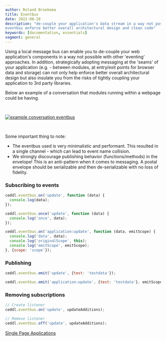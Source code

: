 ```yaml
---
author: Roland Broekema
title: Eventbus
date: 2022-08-28
description: "de-couple your application's data stream in a way not possible with other data modelling strategies. The
eventbus enforce better overall architectural design and clean code"
keywords: [documentation, essentials]
segment: general
---
```


Using a local message bus can enable you to de-couple your web application's components in a way not possible with
other 'eventing' approaches. In addition, strategically adopting messaging at the 'seams' of your application (e.g. -
between modules, at entry/exit points for browser data and storage) can not only help enforce better overall
architectural design but also insulate you from the risks of tightly coupling your application to 3rd party libraries.

Below an example of a conversation that modules running within a webpage could be having.

<br />
<p><a href="/img/docs/eventbus-conversation.png" target="_blank"><img id="example_conversation" src="/img/docs/eventbus-conversation.png" alt="example conversation eventbus"></a></p>
<br />

Some important thing to note:

* The eventbus used is very minimalistic and performant. This resulted in a single channel - which can lead to event
  name collision.
* We strongly discourage publishing behavior (functions/methods) in the envelope! This is an anti-pattern when it comes
  to messaging. A postal envelope should be serializable and then de-serializable with no loss of fidelity.

### Subscribing to events

```js
ceddl.eventbus.on('update', function (data) {
  console.log(data);
});

ceddl.eventbus.once('update', function (data) {
  console.log('once', data);
});

ceddl.eventbus.on('application:update', function (data, emitScope) {
  console.log('data', data);
  console.log('originalScope', this);
  console.log('emitScope', emitScope);
}, {scope: 'scope'});
```

### Publishing

```js
ceddl.eventbus.emit('update', {test: 'testdata'});

ceddl.eventbus.emit('application:update', {test: 'testdata'}, emitScope);
```

### Removing subscriptions

```js
// Create listener
ceddl.eventbus.on('update', updateAdditions);

// Remove listener
ceddl.eventbus.off('update', updateAdditions);
```

<div class="text-right">
<a style="display: inline-block; margin-bottom: 20px; line-height:20px;" href="/single-page-applications">Single Page Applications <i class="icon-arrow-right"></i></a>
</div>
